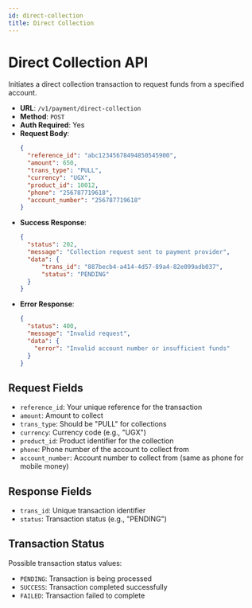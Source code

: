 ```yaml
---
id: direct-collection
title: Direct Collection
---
```


# Direct Collection API

Initiates a direct collection transaction to request funds from a specified account.

- **URL**: `/v1/payment/direct-collection`
- **Method**: `POST`
- **Auth Required**: Yes
- **Request Body**:
  ```json
  {
    "reference_id": "abc12345678494850545900",
    "amount": 650,
    "trans_type": "PULL",
    "currency": "UGX",
    "product_id": 10012,
    "phone": "256787719618",
    "account_number": "256787719618"
  }
  ```
- **Success Response**:
  ```json
  {
    "status": 202,
    "message": "Collection request sent to payment provider",
    "data": {
        "trans_id": "887becb4-a414-4d57-89a4-82e099adb037",
        "status": "PENDING"
    }
  }
  ```
- **Error Response**:
  ```json
  {
    "status": 400,
    "message": "Invalid request",
    "data": {
      "error": "Invalid account number or insufficient funds"
    }
  }
  ```

## Request Fields

- `reference_id`: Your unique reference for the transaction
- `amount`: Amount to collect
- `trans_type`: Should be "PULL" for collections
- `currency`: Currency code (e.g., "UGX")
- `product_id`: Product identifier for the collection
- `phone`: Phone number of the account to collect from
- `account_number`: Account number to collect from (same as phone for mobile money)

## Response Fields

- `trans_id`: Unique transaction identifier
- `status`: Transaction status (e.g., "PENDING")

## Transaction Status

Possible transaction status values:
- `PENDING`: Transaction is being processed
- `SUCCESS`: Transaction completed successfully
- `FAILED`: Transaction failed to complete